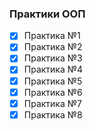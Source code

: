 ### Практики ООП
- [x] Практика №1
- [x] Практика №2
- [x] Практика №3
- [x] Практика №4
- [x] Практика №5
- [x] Практика №6
- [x] Практика №7
- [x] Практика №8
